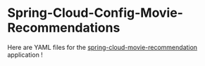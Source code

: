 # Spring-Cloud-Config-Movie-Recommendations

Here are YAML files for the [spring-cloud-movie-recommendation](https://github.com/burakddev/spring-cloud-config-movie-recommendations.git) application !
